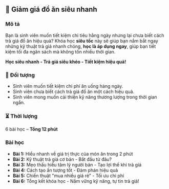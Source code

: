 ## 📌 Giảm giá đồ ăn siêu nhanh  

### Mô tả  
Bạn là sinh viên muốn tiết kiệm chi tiêu hằng ngày nhưng lại chưa biết cách trả giá đồ ăn hiệu quả? Khóa học **siêu tốc** này sẽ giúp bạn nắm bắt ngay những kỹ thuật trả giá nhanh chóng, **học là áp dụng ngay**, giúp bạn tiết kiệm tối đa ngân sách mà không tốn nhiều thời gian.  

**Học siêu nhanh - Trả giá siêu khéo - Tiết kiệm hiệu quả!**  

### 🎯 Đối tượng  
- Sinh viên muốn tiết kiệm chi phí ăn uống hàng ngày.  
- Sinh viên chưa biết cách trả giá đồ ăn một cách hiệu quả.  
- Sinh viên mong muốn cải thiện kỹ năng thương lượng trong thời gian ngắn.  

### ⏳ Thời lượng  
6 bài học – **Tổng 12 phút**  

### Bài học  
- **Bài 1:** Hiểu nhanh về giá trị thực của món ăn trong 2 phút  
- **Bài 2:** Kỹ thuật trả giá cơ bản - Bắt đầu từ đâu?  
- **Bài 3:** Mẹo thấu hiểu tâm lý người bán - Tạo lợi thế khi trả giá  
- **Bài 4:** Cách tạo ấn tượng tốt - Đàm phán hiệu quả  
- **Bài 5:** Chiến thuật "mua nhiều giá rẻ" - Tối ưu chi phí  
- **Bài 6:** Tổng kết khóa học - Nắm vững kỹ năng, tự tin trả giá!